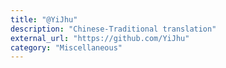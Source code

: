 ```yaml
---
title: "@YiJhu"
description: "Chinese-Traditional translation"
external_url: "https://github.com/YiJhu"
category: "Miscellaneous"
---
```

